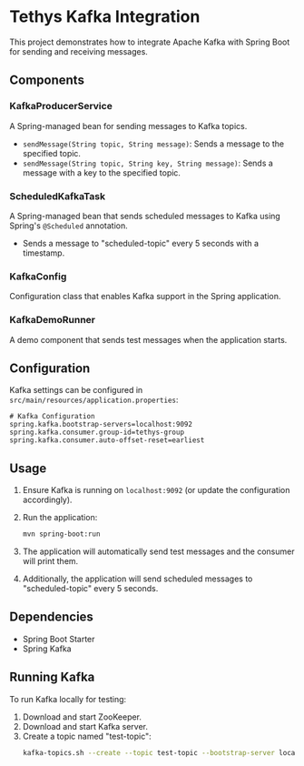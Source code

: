# Tethys Kafka Integration

This project demonstrates how to integrate Apache Kafka with Spring Boot for sending and receiving messages.

## Components

### KafkaProducerService
A Spring-managed bean for sending messages to Kafka topics.

- `sendMessage(String topic, String message)`: Sends a message to the specified topic.
- `sendMessage(String topic, String key, String message)`: Sends a message with a key to the specified topic.

### ScheduledKafkaTask
A Spring-managed bean that sends scheduled messages to Kafka using Spring's `@Scheduled` annotation.

- Sends a message to "scheduled-topic" every 5 seconds with a timestamp.

### KafkaConfig
Configuration class that enables Kafka support in the Spring application.

### KafkaDemoRunner
A demo component that sends test messages when the application starts.

## Configuration

Kafka settings can be configured in `src/main/resources/application.properties`:

```properties
# Kafka Configuration
spring.kafka.bootstrap-servers=localhost:9092
spring.kafka.consumer.group-id=tethys-group
spring.kafka.consumer.auto-offset-reset=earliest
```

## Usage

1. Ensure Kafka is running on `localhost:9092` (or update the configuration accordingly).

2. Run the application:
   ```bash
   mvn spring-boot:run
   ```

3. The application will automatically send test messages and the consumer will print them.

4. Additionally, the application will send scheduled messages to "scheduled-topic" every 5 seconds.

## Dependencies

- Spring Boot Starter
- Spring Kafka

## Running Kafka

To run Kafka locally for testing:

1. Download and start ZooKeeper.
2. Download and start Kafka server.
3. Create a topic named "test-topic":
   ```bash
   kafka-topics.sh --create --topic test-topic --bootstrap-server localhost:9092 --partitions 1 --replication-factor 1
   ```
